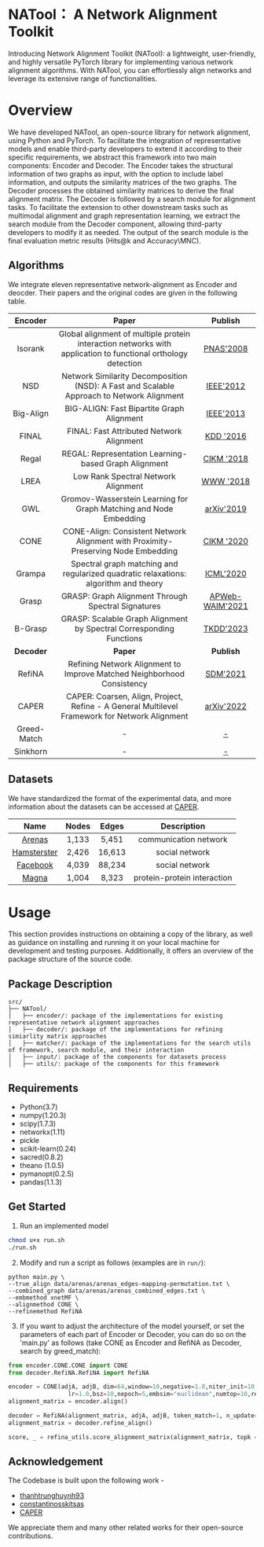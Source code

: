 # NATool： A Network Alignment Toolkit
Introducing Network Alignment Toolkit (NATool): a lightweight, user-friendly, and highly versatile PyTorch library for implementing various network alignment algorithms. With NATool, you can effortlessly align networks and leverage its extensive range of functionalities.

# Overview

We have developed NATool, an open-source library for network alignment, using Python and PyTorch. To facilitate the integration of representative models and enable third-party developers to extend it according to their specific requirements, we abstract this framework into two main components: Encoder and Decoder. The Encoder takes the structural information of two graphs as input, with the option to include label information, and outputs the similarity matrices of the two graphs. The Decoder processes the obtained similarity matrices to derive the final alignment matrix. The Decoder is followed by a search module for alignment tasks. To facilitate the extension to other downstream tasks such as multimodal alignment and graph representation learning, we extract the search module from the Decoder component, allowing third-party developers to modify it as needed. The output of the search module is the final evaluation metric results (Hits@k and Accuracy\MNC).

## Algorithms

We integrate eleven representative network-alignment as Encoder and deocder. Their papers and the original codes are given in the following table.

|   Encoder   |     Paper     |     Publish     |
|:--------:|:------------------------------------:|:------------:|
|  Isorank     |         Global alignment of multiple protein interaction networks with application to functional orthology detection           |    [PNAS'2008](https://www.pnas.org/content/105/35/12763)    |
|  NSD       |          Network Similarity Decomposition (NSD): A Fast and Scalable Approach to Network Alignment            |    [IEEE'2012](https://ieeexplore.ieee.org/document/5975146)    |
|  Big-Align  |         BIG-ALIGN: Fast Bipartite Graph Alignment           |  [IEEE'2013](https://ieeexplore.ieee.org/abstract/document/6729523)  |
|  FINAL   |         FINAL: Fast Attributed Network Alignment           |  [KDD '2016](https://dl.acm.org/doi/abs/10.1145/2939672.2939766)  |
|  Regal     |         REGAL: Representation Learning-based Graph Alignment           |    [CIKM '2018](https://dl.acm.org/doi/10.1145/3269206.3271788)    |
|  LREA        |         Low Rank Spectral Network Alignment           |    [WWW '2018](https://dl.acm.org/doi/10.1145/3178876.3186128)    |
|  GWL  |         Gromov-Wasserstein Learning for Graph Matching and Node Embedding          |  [arXiv'2019](https://arxiv.org/abs/1901.06003)  |
|  CΟΝΕ   |         CONE-Align: Consistent Network Alignment with Proximity-Preserving Node Embedding           |  [CIKM '2020](https://dl.acm.org/doi/10.1145/3340531.3412136)  |
| Grampa        |         Spectral graph matching and regularized quadratic relaxations: algorithm and theory           | [ICML'2020](https://dl.acm.org/doi/abs/10.5555/3524938.3525218) |
|  Grasp        |         GRASP: Graph Alignment Through Spectral Signatures           |    [APWeb-WAIM'2021](https://link.springer.com/chapter/10.1007/978-3-030-85896-4_4)    |
| B-Grasp        |         GRASP: Scalable Graph Alignment by Spectral Corresponding Functions           | [TKDD'2023](https://dl.acm.org/doi/full/10.1145/3561058) |
|   **Decoder**   |     **Paper**     |     **Publish**     |
|  RefiNA  |         Refining Network Alignment to Improve Matched Neighborhood Consistency           |  [SDM'2021](https://epubs.siam.org/doi/abs/10.1137/1.9781611976700.20)  |
|  CAPER  |         CAPER: Coarsen, Align, Project, Refine - A General Multilevel Framework for Network Alignment           |  [arXiv'2022](https://arxiv.org/abs/2208.10682)  |
|  Greed-Match  |         -           |  [-](-)   |
|  Sinkhorn  |         -           | [-](-)  |

## Datasets

We have standardized the format of the experimental data, and more information about the datasets can be accessed at [CAPER](https://github.com/GemsLab/CAPER).

| Name | Nodes | Edges  | Description
|:--------:|:-------:|:-------:|:--------:|
| [Arenas](https://dl.acm.org/doi/abs/10.1145/2487788.2488173) | 1,133 | 5,451 | communication network
| [Hamsterster](https://dl.acm.org/doi/abs/10.1145/2487788.2488173) | 2,426 | 16,613 | social network
| [Facebook](http://snap.stanford.edu/data/) | 4,039 | 88,234 | social network
| [Magna](https://academic.oup.com/bioinformatics/article/30/20/2931/2422208?login=false) | 1,004 | 8,323 | protein-protein interaction

# Usage

This section provides instructions on obtaining a copy of the library, as well as guidance on installing and running it on your local machine for development and testing purposes. Additionally, it offers an overview of the package structure of the source code.

## Package Description

```
src/
├── NATool/
│   ├── encoder/: package of the implementations for existing representative network alignment approaches
│   ├── decoder/: package of the implementations for refining simiarlity matrix approaches
│   ├── matcher/: package of the implementations for the search utils of framework, search module, and their interaction
│   ├── input/: package of the components for datasets process
│   ├── utils/: package of the components for this framework
```

## Requirements

- Python(3.7)
- numpy(1.20.3) 
- scipy(1.7.3) 
- networkx(1.11) 
- pickle 
- scikit-learn(0.24)
- sacred(0.8.2) 
- theano (1.0.5) 
- pymanopt(0.2.5) 
- pandas(1.1.3) 

## Get Started

1. Run an implemented model

```bash
chmod u+x run.sh
./run.sh
```

2. Modify and run a script as follows (examples are in `run/`):

```
python main.py \
--true_align data/arenas/arenas_edges-mapping-permutation.txt \
--combined_graph data/arenas/arenas_combined_edges.txt \
--embmethod xnetMF \
--alignmethod CONE \
--refinemethod RefiNA 
```

3. If you want to adjust the architecture of the model yourself, or set the parameters of each part of Encoder or Decoder, you can do so on the 'main.py' as follows (take CONE as Encoder and RefiNA as Decoder, search by greed_match):
```python
from encoder.CONE.CONE import CONE
from decoder.RefiNA.RefiNA import RefiNA

encoder = CONE(adjA, adjB, dim=64,window=10,negative=1.0,niter_init=10,reg_init=1.0, \
                 lr=1.0,bsz=10,nepoch=5,embsim="euclidean",numtop=10,reg_align=0.05,niter_align=10)
alignment_matrix = encoder.align()

decoder = RefiNA(alignment_matrix, adjA, adjB, token_match=1, n_update=1, iter=100)
alignment_matrix = decoder.refine_align()

score, _ = refina_utils.score_alignment_matrix(alignment_matrix, topk = 1, true_alignments = true_align)
```

## Acknowledgement
The Codebase is built upon the following work -
- [thanhtrunghuynh93](https://github.com/thanhtrunghuynh93/networkAlignment)
- [constantinosskitsas](https://github.com/constantinosskitsas/Framework_GraphAlignment)
- [CAPER](https://github.com/GemsLab/CAPER)

We appreciate them and many other related works for their open-source contributions.

